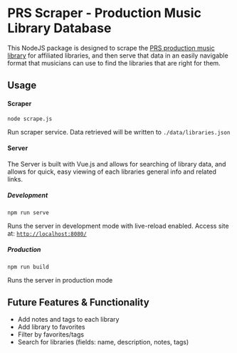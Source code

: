 # PRS Scraper - Production Music Library Database

This NodeJS package is designed to scrape the [PRS production music library](https://www.prsformusic.com/licences/using-production-music) for affiliated libraries, and then serve that data in an easily navigable format that musicians can use to find the libraries that are right for them.

## Usage

#### Scraper
```node scrape.js```

Run scraper service. Data retrieved will be written to `./data/libraries.json`

#### Server

 The Server is built with Vue.js and allows for searching of library data, and allows for quick, easy viewing of each libraries general info and related links.

##### Development

```npm run serve```

Runs the server in development mode with live-reload enabled. Access site at:
[`http://localhost:8080/`](http://localhost:8080/)

##### Production

```npm run build```

Runs the server in production mode

## Future Features & Functionality
- Add notes and tags to each library
- Add library to favorites
- Filter by favorites/tags
- Search for libraries (fields: name, description, notes, tags)